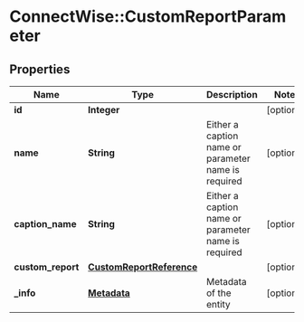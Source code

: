 # ConnectWise::CustomReportParameter

## Properties
Name | Type | Description | Notes
------------ | ------------- | ------------- | -------------
**id** | **Integer** |  | [optional] 
**name** | **String** | Either a caption name or parameter name is required | [optional] 
**caption_name** | **String** | Either a caption name or parameter name is required | [optional] 
**custom_report** | [**CustomReportReference**](CustomReportReference.md) |  | [optional] 
**_info** | [**Metadata**](Metadata.md) | Metadata of the entity | [optional] 


